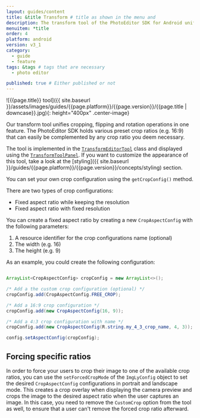 ```yaml
---
layout: guides/content
title: &title Transform # title as shown in the menu and 
description: The transform tool of the PhotoEditor SDK for Android unifies cropping, flipping and rotation operations. Learn how to add custom crop ratios to the library
menuitem: *title
order: 4
platform: android
version: v3_1
category: 
  - guide
  - feature
tags: &tags # tags that are necessary
  - photo editor 

published: true # Either published or not 
---
```


![{{page.title}} tool]({{ site.baseurl }}/assets/images/guides/{{page.platform}}/{{page.version}}/{{page.title | downcase}}.jpg){: height="400px" .center-image}

Our transform tool unifies cropping, flipping and rotation operations in one feature. The PhotoEditor SDK holds various preset crop ratios (e.g. 16:9) that can easily be complemented by any crop ratio you deem necessary.

The tool is implemented in the [`TransformEditorTool`]({{site.baseurl}}/apidocs/{{page.platform}}/{{page.version}}/ly/img/android/sdk/tools/TransformEditorTool.html) class and displayed using the [`TransformToolPanel`]({{site.baseurl}}/apidocs/{{page.platform}}/{{page.version}}/ly/img/android/ui/panels/TransformToolPanel.html). If you want to customize the appearance of this tool, take a look at the [styling]({{ site.baseurl }}/guides/{{page.platform}}/{{page.version}}/concepts/styling) section.


You can set your own crop configuration using the `getCropConfig()` method.

There are two types of crop configurations:

* Fixed aspect ratio while keeping the resolution
* Fixed aspect ratio with fixed resolution

You can create a fixed aspect ratio by creating a new `CropAspectConfig` with the following parameters:

1. A resource identifier for the crop configurations name (optional)
2. The width (e.g. 16)
3. The height (e.g. 9)

As an example, you could create the following configuration:

```java

ArrayList<CropAspectConfig> cropConfig = new ArrayList<>();

/* Add a the custom crop configuration (optional) */
cropConfig.add(CropAspectConfig.FREE_CROP);

/* Add a 16:9 crop configuration */
cropConfig.add(new CropAspectConfig(16, 9));

/* Add a 4:3 crop configuration with name */
cropConfig.add(new CropAspectConfig(R.string.my_4_3_crop_name, 4, 3));

config.setAspectConfig(cropConfig);
```

## Forcing specific ratios

In order to force your users to crop their image to one of the available crop ratios, you can use the `setForcedCropMode` of the `ImgLyConfig` object to set the desired `CropAspectConfig` configurations in portrait and landscape mode. This creates a crop overlay when displaying the camera preview and crops the image to the desired aspect ratio when the user captures an image. In this case, you need to remove the `CustomCrop` option from the tool as well, to ensure that a user can't remove the forced crop ratio afterward.
